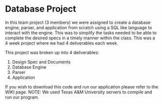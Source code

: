# Database Project

In this team project (3 members) we were assigned to create a database engine, parser, and application from scratch using a SQL like language to interact with the engine. This was to simplify the tasks needed to be able to complete the desired specs in a timely manner within the class. This was a 4 week project where we had 4 deliverables each week. 

This project was broken up into 4 deliverables:

1. Design Spec and Documents
2. Database Engine
3. Parser
4. Application

If you wish to download this code and run our application please refer to the WIKI page. 
NOTE: We used Texas A&M University servers to compile and run our program.
